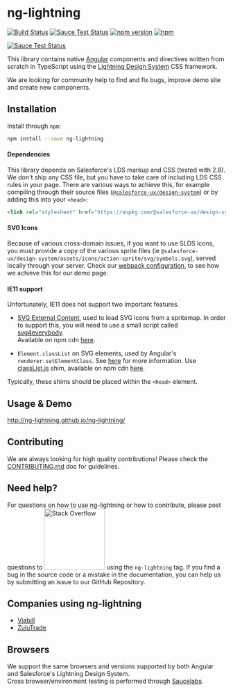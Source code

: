 # ng-lightning

[![Build Status](https://travis-ci.org/ng-lightning/ng-lightning.svg?branch=master)](https://travis-ci.org/ng-lightning/ng-lightning)
[![Sauce Test Status](https://saucelabs.com/buildstatus/ng-lightning)](https://saucelabs.com/u/ng-lightning)
[![npm version](https://badge.fury.io/js/ng-lightning.svg)](https://www.npmjs.com/package/ng-lightning)
[![npm](https://img.shields.io/npm/dm/ng-lightning.svg?maxAge=2592000)](https://www.npmjs.com/package/ng-lightning)

[![Sauce Test Status](https://saucelabs.com/browser-matrix/ng-lightning.svg)](https://saucelabs.com/u/ng-lightning)

This library contains native [Angular](https://angular.io/) components and directives written from scratch in TypeScript using the [Lightning Design System](https://www.lightningdesignsystem.com/) CSS framework.

We are looking for community help to find and fix bugs, improve demo site and create new components.

## Installation

Install through `npm`:

```bash
npm install --save ng-lightning
```

#### Dependencies
This library depends on Salesforce's LDS markup and CSS (tested with 2.8). We don't ship any CSS file, but you have to take care of including LDS CSS rules in your page. There are various ways to achieve this, for example compiling through their source files ([`@salesforce-ux/design-system`](https://github.com/salesforce-ux/design-system)) or by adding this into your `<head>`:

```html
<link rel="stylesheet" href="https://unpkg.com/@salesforce-ux/design-system/assets/styles/salesforce-lightning-design-system.min.css">
```

#### SVG Icons
Because of various cross-domain issues, if you want to use SLDS icons, you must provide a copy of the various sprite files (ie `@salesforce-ux/design-system/assets/icons/action-sprite/svg/symbols.svg`), served locally through your server. Check our [webpack configuration](demo/webpack.config.js), to see how we achieve this for our demo page.

#### IE11 support
Unfortunately, IE11 does not support two important features.

* [SVG External Content](https://css-tricks.com/svg-use-with-external-reference-take-2/), used to load SVG icons from a spritemap. In order to support this, you will need to use a small script called [svg4everybody](https://github.com/jonathantneal/svg4everybody).  
Available on npm cdn [here](https://unpkg.com/svg4everybody).

* `Element.classList` on SVG elements, used by Angular's `renderer.setElementClass`. See [here](https://github.com/angular/angular/issues/6327) for more information. Use [classList.js](https://github.com/eligrey/classList.js) shim, available on npm cdn [here](https://unpkg.com/classlist.js).

Typically, these shims should be placed within the `<head>` element.  


## Usage & Demo
http://ng-lightning.github.io/ng-lightning/


## Contributing

We are always looking for high quality contributions! Please check the [CONTRIBUTING.md](CONTRIBUTING.md) doc for guidelines.

## Need help?

For questions on how to use ng-lightning or how to contribute, please post questions to [<img alt="Stack Overflow" src="https://cdn.sstatic.net/Sites/stackoverflow/company/img/logos/so/so-logo.svg?v=2bb144720a66" width="140" />](https://stackoverflow.com/questions/tagged/ng-lightning) using the `ng-lightning` tag. If you find a bug in the source code or a mistake in the documentation, you can help us by submitting an issue to our GitHub Repository.

## Companies using ng-lightning

- [Viabill](https://viabill.dk/)
- [ZuluTrade](http://zulutrade.com/)

## Browsers

We support the same browsers and versions supported by both Angular and Salesforce's Lightning Design System.  
Cross browser/environment testing is performed through [Saucelabs](https://saucelabs.com/).  
